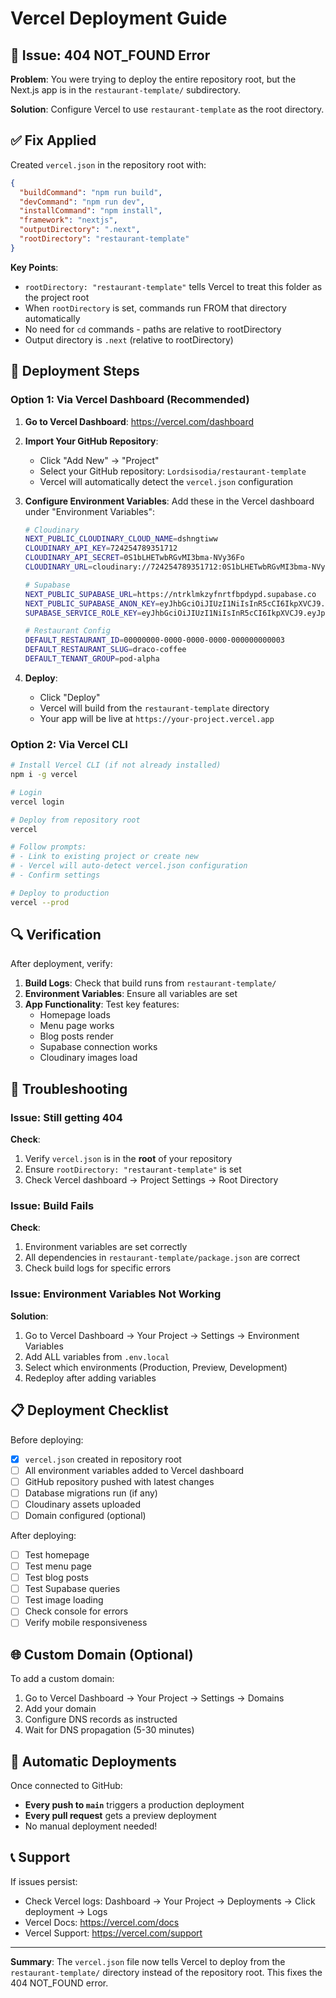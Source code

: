# Vercel Deployment Guide

## 🚨 Issue: 404 NOT_FOUND Error

**Problem**: You were trying to deploy the entire repository root, but the Next.js app is in the `restaurant-template/` subdirectory.

**Solution**: Configure Vercel to use `restaurant-template` as the root directory.

## ✅ Fix Applied

Created `vercel.json` in the repository root with:

```json
{
  "buildCommand": "npm run build",
  "devCommand": "npm run dev",
  "installCommand": "npm install",
  "framework": "nextjs",
  "outputDirectory": ".next",
  "rootDirectory": "restaurant-template"
}
```

**Key Points**:
- `rootDirectory: "restaurant-template"` tells Vercel to treat this folder as the project root
- When `rootDirectory` is set, commands run FROM that directory automatically
- No need for `cd` commands - paths are relative to rootDirectory
- Output directory is `.next` (relative to rootDirectory)

## 🚀 Deployment Steps

### Option 1: Via Vercel Dashboard (Recommended)

1. **Go to Vercel Dashboard**: https://vercel.com/dashboard

2. **Import Your GitHub Repository**:
   - Click "Add New" → "Project"
   - Select your GitHub repository: `Lordsisodia/restaurant-template`
   - Vercel will automatically detect the `vercel.json` configuration

3. **Configure Environment Variables**:
   Add these in the Vercel dashboard under "Environment Variables":

   ```bash
   # Cloudinary
   NEXT_PUBLIC_CLOUDINARY_CLOUD_NAME=dshngtiww
   CLOUDINARY_API_KEY=724254789351712
   CLOUDINARY_API_SECRET=0S1bLHETwbRGvMI3bma-NVy36Fo
   CLOUDINARY_URL=cloudinary://724254789351712:0S1bLHETwbRGvMI3bma-NVy36Fo@dshngtiww

   # Supabase
   NEXT_PUBLIC_SUPABASE_URL=https://ntrklmkzyfnrtfbpdypd.supabase.co
   NEXT_PUBLIC_SUPABASE_ANON_KEY=eyJhbGciOiJIUzI1NiIsInR5cCI6IkpXVCJ9.eyJpc3MiOiJzdXBhYmFzZSIsInJlZiI6Im50cmtsbWt6eWZucnRmYnBkeXBkIiwicm9sZSI6ImFub24iLCJpYXQiOjE3NjA4OTgxOTgsImV4cCI6MjA3NjQ3NDE5OH0._hp302cCRB7eVtbOy0hAtZLTLOgFi79tFnYDBFN2KEY
   SUPABASE_SERVICE_ROLE_KEY=eyJhbGciOiJIUzI1NiIsInR5cCI6IkpXVCJ9.eyJpc3MiOiJzdXBhYmFzZSIsInJlZiI6Im50cmtsbWt6eWZucnRmYnBkeXBkIiwicm9sZSI6InNlcnZpY2Vfcm9sZSIsImlhdCI6MTc2MDg5ODE5OCwiZXhwIjoyMDc2NDc0MTk4fQ.n89iQYpvla361d5DT9b9D3fbZxcmqx20RNNd4vP5fcg

   # Restaurant Config
   DEFAULT_RESTAURANT_ID=00000000-0000-0000-0000-000000000003
   DEFAULT_RESTAURANT_SLUG=draco-coffee
   DEFAULT_TENANT_GROUP=pod-alpha
   ```

4. **Deploy**:
   - Click "Deploy"
   - Vercel will build from the `restaurant-template` directory
   - Your app will be live at `https://your-project.vercel.app`

### Option 2: Via Vercel CLI

```bash
# Install Vercel CLI (if not already installed)
npm i -g vercel

# Login
vercel login

# Deploy from repository root
vercel

# Follow prompts:
# - Link to existing project or create new
# - Vercel will auto-detect vercel.json configuration
# - Confirm settings

# Deploy to production
vercel --prod
```

## 🔍 Verification

After deployment, verify:

1. **Build Logs**: Check that build runs from `restaurant-template/`
2. **Environment Variables**: Ensure all variables are set
3. **App Functionality**: Test key features:
   - Homepage loads
   - Menu page works
   - Blog posts render
   - Supabase connection works
   - Cloudinary images load

## 🐛 Troubleshooting

### Issue: Still getting 404

**Check**:
1. Verify `vercel.json` is in the **root** of your repository
2. Ensure `rootDirectory: "restaurant-template"` is set
3. Check Vercel dashboard → Project Settings → Root Directory

### Issue: Build Fails

**Check**:
1. Environment variables are set correctly
2. All dependencies in `restaurant-template/package.json` are correct
3. Check build logs for specific errors

### Issue: Environment Variables Not Working

**Solution**:
1. Go to Vercel Dashboard → Your Project → Settings → Environment Variables
2. Add ALL variables from `.env.local`
3. Select which environments (Production, Preview, Development)
4. Redeploy after adding variables

## 📋 Deployment Checklist

Before deploying:

- [x] `vercel.json` created in repository root
- [ ] All environment variables added to Vercel dashboard
- [ ] GitHub repository pushed with latest changes
- [ ] Database migrations run (if any)
- [ ] Cloudinary assets uploaded
- [ ] Domain configured (optional)

After deploying:

- [ ] Test homepage
- [ ] Test menu page
- [ ] Test blog posts
- [ ] Test Supabase queries
- [ ] Test image loading
- [ ] Check console for errors
- [ ] Verify mobile responsiveness

## 🌐 Custom Domain (Optional)

To add a custom domain:

1. Go to Vercel Dashboard → Your Project → Settings → Domains
2. Add your domain
3. Configure DNS records as instructed
4. Wait for DNS propagation (5-30 minutes)

## 🔄 Automatic Deployments

Once connected to GitHub:
- **Every push to `main`** triggers a production deployment
- **Every pull request** gets a preview deployment
- No manual deployment needed!

## 📞 Support

If issues persist:
- Check Vercel logs: Dashboard → Your Project → Deployments → Click deployment → Logs
- Vercel Docs: https://vercel.com/docs
- Vercel Support: https://vercel.com/support

---

**Summary**: The `vercel.json` file now tells Vercel to deploy from the `restaurant-template/` directory instead of the repository root. This fixes the 404 NOT_FOUND error.
